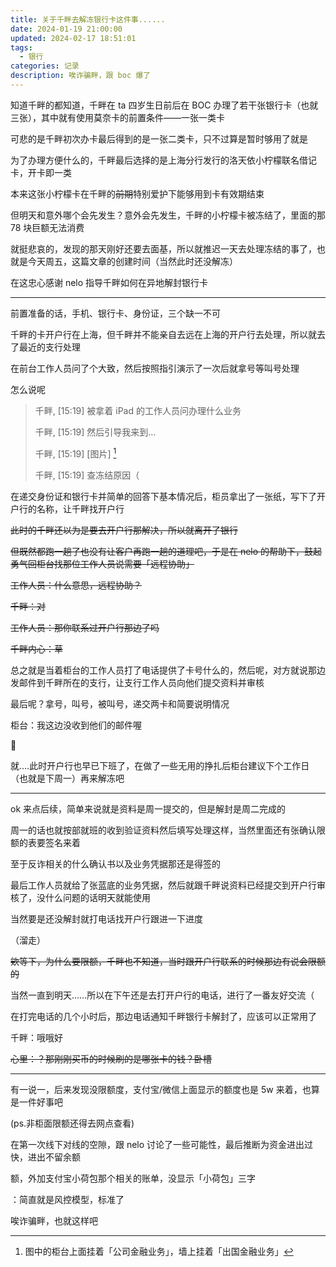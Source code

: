 ```yaml
---
title: 关于千畔去解冻银行卡这件事......
date: 2024-01-19 21:00:00
updated: 2024-02-17 18:51:01
tags:
  - 银行
categories: 记录
description: 唉诈骗畔，跟 boc 爆了
---
```


知道千畔的都知道，千畔在 ta 四岁生日前后在 BOC 办理了若干张银行卡（也就三张），其中就有使用莫奈卡的前置条件——一张一类卡

可悲的是千畔初次办卡最后得到的是一张二类卡，只不过算是暂时够用了就是

为了办理方便什么的，千畔最后选择的是上海分行发行的洛天依小柠檬联名借记卡，开卡即一类

本来这张小柠檬卡在千畔的~~前期~~特别爱护下能够用到卡有效期结束

但明天和意外哪个会先发生？意外会先发生，千畔的小柠檬卡被冻结了，里面的那 78 块巨额无法消费

就挺悲哀的，发现的那天刚好还要去面基，所以就推迟一天去处理冻结的事了，也就是今天周五，这篇文章的创建时间（当然此时还没解冻）

在这忠心感谢 nelo 指导千畔如何在异地解封银行卡

---

前置准备的话，手机、银行卡、身份证，三个缺一不可

千畔的卡开户行在上海，但千畔并不能亲自去远在上海的开户行去处理，所以就去了最近的支行处理

在前台工作人员问了个大致，然后按照指引演示了一次后就拿号等叫号处理

怎么说呢

> 千畔, [15:19]
被拿着 iPad 的工作人员问办理什么业务
> 
> 
> 千畔, [15:19]
> 然后引导我来到…
> 
> 千畔, [15:19]
> [图片] [^1]
> 
> 千畔, [15:19]
> 查冻结原因（
> 

在递交身份证和银行卡并简单的回答下基本情况后，柜员拿出了一张纸，写下了开户行的名称，让千畔找开户行

~~此时的千畔还以为是要去开户行那解决，所以就离开了银行~~

~~但既然都跑一趟了也没有让客户再跑一趟的道理吧，于是在 nelo 的帮助下，鼓起勇气回柜台找那位工作人员说需要「远程协助」~~

~~工作人员：什么意思，远程协助？~~

~~千畔：对~~

~~工作人员：那你联系过开户行那边了吗~~

~~千畔内心：草~~

总之就是当着柜台的工作人员打了电话提供了卡号什么的，然后呢，对方就说那边发邮件到千畔所在的支行，让支行工作人员向他们提交资料并审核

最后呢？拿号，叫号，被叫号，递交两卡和简要说明情况

柜台：我这边没收到他们的邮件喔

🌚

就….此时开户行也早已下班了，在做了一些无用的挣扎后柜台建议下个工作日（也就是下周一）再来解冻吧

---

ok 来点后续，简单来说就是资料是周一提交的，但是解封是周二完成的

周一的话也就按部就班的收到验证资料然后填写处理这样，当然里面还有张确认限额的表要签名来着

至于反诈相关的什么确认书以及业务凭据那还是得签的

最后工作人员就给了张蓝底的业务凭据，然后就跟千畔说资料已经提交到开户行审核了，没什么问题的话明天就能使用

当然要是还没解封就打电话找开户行跟进一下进度

（溜走）

~~欸等下，为什么要限额，千畔也不知道，当时跟开户行联系的时候那边有说会限额的~~

当然一直到明天……所以在下午还是去打开户行的电话，进行了一番友好交流（

在打完电话的几个小时后，那边电话通知千畔银行卡解封了，应该可以正常用了

千畔：哦哦好

~~心里：？那刚刚买币的时候刷的是哪张卡的钱？卧槽~~

---

有一说一，后来发现没限额度，支付宝/微信上面显示的额度也是 5w 来着，也算是一件好事吧

(ps.非柜面限额还得去网点查看)

在第一次线下对线的空隙，跟 nelo 讨论了一些可能性，最后推断为资金进出过快，进出不留余额

额，外加支付宝小荷包那个相关的账单，没显示「小荷包」三字

：简直就是风控模型，标准了

唉诈骗畔，也就这样吧



[^1]: 图中的柜台上面挂着「公司金融业务」，墙上挂着「出国金融业务」